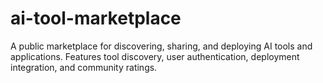 # ai-tool-marketplace
A public marketplace for discovering, sharing, and deploying AI tools and applications. Features tool discovery, user authentication, deployment integration, and community ratings.
